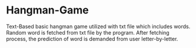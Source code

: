 # Hangman-Game
Text-Based basic hangman game utilized with txt file which includes words.
Random word is fetched from txt file by the program. After fetching process, the prediction of word is demanded from user letter-by-letter.
